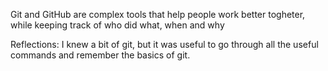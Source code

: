 Git and GitHub are complex tools that help people work better togheter, while keeping track of who did what, when and why

Reflections: I knew a bit of git, but it was useful to go through all the useful commands and remember the basics of git.
